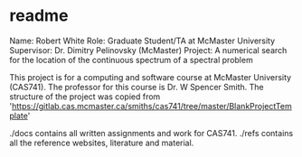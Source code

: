# readme 
Name: Robert White 
Role: Graduate Student/TA at McMaster University
Supervisor: Dr. Dimitry Pelinovsky (McMaster)
Project: A numerical search for the location of the continuous spectrum of a spectral problem

This project is for a computing and software course at McMaster University (CAS741). The professor for this course is Dr. W Spencer Smith. 
The structure of the project was copied from 'https://gitlab.cas.mcmaster.ca/smiths/cas741/tree/master/BlankProjectTemplate' 

./docs contains all written assignments and work for CAS741.
./refs contains all the reference websites, literature and material. 

